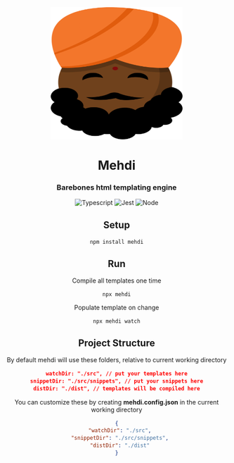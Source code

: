 <div align='center'>
 <img src="assets/logo.svg" width=300 height=300/>

# Mehdi

### Barebones html templating engine

![Typescript](https://img.shields.io/badge/TypeScript-007ACC?style=for-the-badge&logo=typescript&logoColor=white)
![Jest](https://img.shields.io/badge/Jest-C21325?style=for-the-badge&logo=jest&logoColor=white)
![Node](https://img.shields.io/badge/Node.js-339933?style=for-the-badge&logo=nodedotjs&logoColor=white)

## Setup

```
npm install mehdi
```

## Run

Compile all templates one time

```
npx mehdi
```

Populate template on change

```
npx mehdi watch
```

## Project Structure

By default mehdi will use these folders, relative to current working directory

```json
watchDir: "./src", // put your templates here
snippetDir: "./src/snippets", // put your snippets here
distDir: "./dist", // templates will be compiled here
```

You can customize these by creating <strong>mehdi.config.json</strong> in the current working directory

```json
{
  "watchDir": "./src",
  "snippetDir": "./src/snippets",
  "distDir": "./dist"
}
```

</div>
